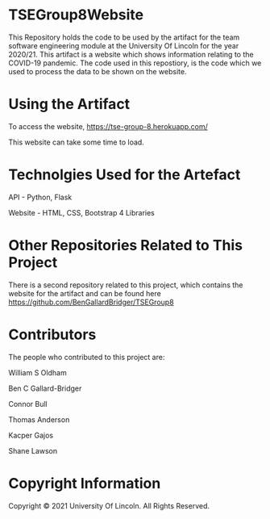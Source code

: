 # TSEGroup8Website

This Repository holds the code to be used by the artifact for the team software engineering module at the University Of Lincoln for the year 2020/21.
This artifact is a website which shows information relating to the COVID-19 pandemic.
The code used in this repostiory, is the code which we used to process the data to be shown on the website.

# **Using the Artifact**

To access the website, https://tse-group-8.herokuapp.com/

This website can take some time to load.

# **Technolgies Used for the Artefact**

API - Python, Flask

Website - HTML, CSS, Bootstrap 4 Libraries

# **Other Repositories Related to This Project**

There is a second repository related to this project, which contains the website for the artifact and can be found here https://github.com/BenGallardBridger/TSEGroup8

# **Contributors**

The people who contributed to this project are:

William S Oldham

Ben C Gallard-Bridger

Connor Bull

Thomas Anderson

Kacper Gajos

Shane Lawson

# **Copyright Information**

Copyright © 2021 University Of Lincoln. All Rights Reserved.
